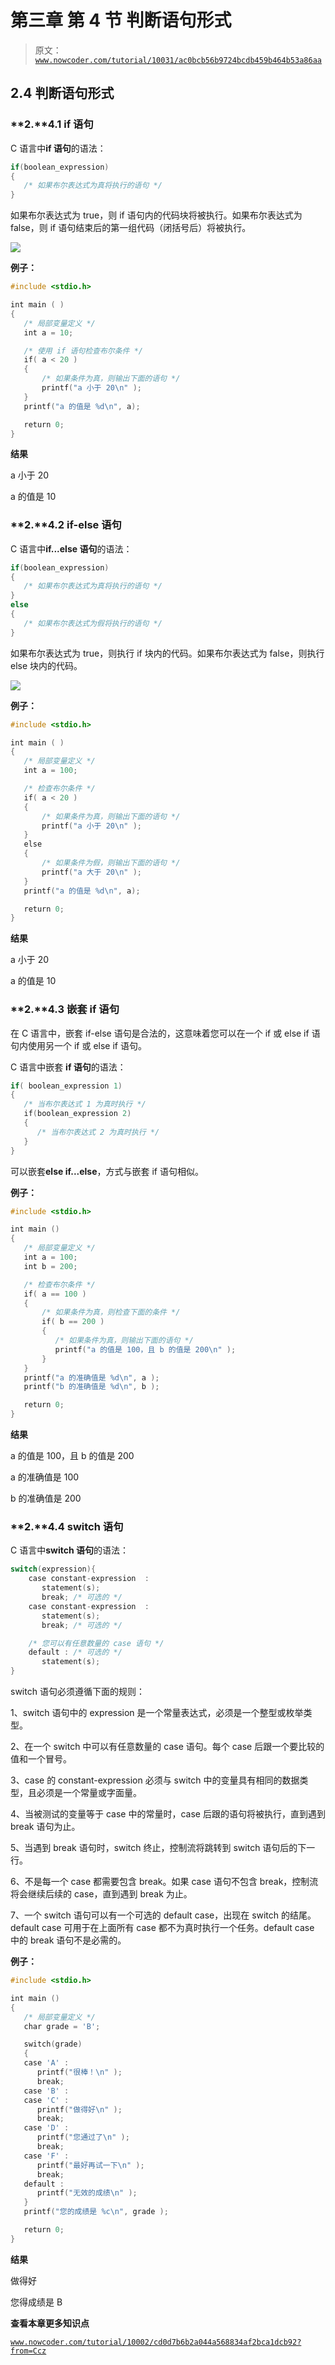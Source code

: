 # 第三章 第 4 节 判断语句形式

> 原文：[`www.nowcoder.com/tutorial/10031/ac0bcb56b9724bcdb459b464b53a86aa`](https://www.nowcoder.com/tutorial/10031/ac0bcb56b9724bcdb459b464b53a86aa)

## 2.4 判断语句形式

### **2.****4.1 if 语句**

C 语言中**if 语句**的语法：

```cpp
if(boolean_expression)
{
   /* 如果布尔表达式为真将执行的语句 */
}
```

如果布尔表达式为 true，则 if 语句内的代码块将被执行。如果布尔表达式为 false，则 if 语句结束后的第一组代码（闭括号后）将被执行。

![](img/26f87232aee56ad8f6402c88fdf44c3b.png)

**例子：**

```cpp
#include <stdio.h>

int main ( )
{
   /* 局部变量定义 */
   int a = 10;

   /* 使用 if 语句检查布尔条件 */
   if( a < 20 )
   {
       /* 如果条件为真，则输出下面的语句 */
       printf("a 小于 20\n" );
   }
   printf("a 的值是 %d\n", a);

   return 0;
} 
```

**结果**

a 小于 20

a 的值是 10 

### **2.****4.2 if-else 语句**

C 语言中**if...else 语句**的语法：

```cpp
if(boolean_expression)
{
   /* 如果布尔表达式为真将执行的语句 */
}
else
{
   /* 如果布尔表达式为假将执行的语句 */
}
```

如果布尔表达式为 true，则执行 if 块内的代码。如果布尔表达式为 false，则执行 else 块内的代码。

![](img/bb65be08a5046676e7ec6a03387e201d.png)

**例子：**

```cpp
#include <stdio.h>

int main ( )
{
   /* 局部变量定义 */
   int a = 100;

   /* 检查布尔条件 */
   if( a < 20 )
   {
       /* 如果条件为真，则输出下面的语句 */
       printf("a 小于 20\n" );
   }
   else
   {
       /* 如果条件为假，则输出下面的语句 */
       printf("a 大于 20\n" );
   }
   printf("a 的值是 %d\n", a);

   return 0;
}
```

**结果**

a 小于 20

a 的值是 10 

### **2.****4.3 嵌套 if 语句**

在 C 语言中，嵌套 if-else 语句是合法的，这意味着您可以在一个 if 或 else if 语句内使用另一个 if 或 else if 语句。

C 语言中嵌套 **if 语句**的语法：

```cpp
if( boolean_expression 1)
{
   /* 当布尔表达式 1 为真时执行 */
   if(boolean_expression 2)
   {
      /* 当布尔表达式 2 为真时执行 */
   }
}
```

可以嵌套**else if...else**，方式与嵌套 if 语句相似。

**例子：**

```cpp
#include <stdio.h>

int main ()
{
   /* 局部变量定义 */
   int a = 100;
   int b = 200;

   /* 检查布尔条件 */
   if( a == 100 )
   {
       /* 如果条件为真，则检查下面的条件 */
       if( b == 200 )
       {
          /* 如果条件为真，则输出下面的语句 */
          printf("a 的值是 100，且 b 的值是 200\n" );
       }
   }
   printf("a 的准确值是 %d\n", a );
   printf("b 的准确值是 %d\n", b );

   return 0;
}
```

**结果**

a 的值是 100，且 b 的值是 200

a 的准确值是 100

b 的准确值是 200

### **2.****4.4 switch 语句**

C 语言中**switch 语句**的语法：

```cpp
switch(expression){
    case constant-expression  :
       statement(s);
       break; /* 可选的 */
    case constant-expression  :
       statement(s);
       break; /* 可选的 */

    /* 您可以有任意数量的 case 语句 */
    default : /* 可选的 */
       statement(s);
}
```

switch 语句必须遵循下面的规则：

1、switch 语句中的 expression 是一个常量表达式，必须是一个整型或枚举类型。

2、在一个 switch 中可以有任意数量的 case 语句。每个 case 后跟一个要比较的值和一个冒号。

3、case 的 constant-expression 必须与 switch 中的变量具有相同的数据类型，且必须是一个常量或字面量。

4、当被测试的变量等于 case 中的常量时，case 后跟的语句将被执行，直到遇到 break 语句为止。

5、当遇到 break 语句时，switch 终止，控制流将跳转到 switch 语句后的下一行。

6、不是每一个 case 都需要包含 break。如果 case 语句不包含 break，控制流将会继续后续的 case，直到遇到 break 为止。

7、一个 switch 语句可以有一个可选的 default case，出现在 switch 的结尾。default case 可用于在上面所有 case 都不为真时执行一个任务。default case 中的 break 语句不是必需的。

**例子：**

```cpp
#include <stdio.h>

int main ()
{
   /* 局部变量定义 */
   char grade = 'B';

   switch(grade)
   {
   case 'A' :
      printf("很棒！\n" );
      break;
   case 'B' :
   case 'C' :
      printf("做得好\n" );
      break;
   case 'D' :
      printf("您通过了\n" );
      break;
   case 'F' :
      printf("最好再试一下\n" );
      break;
   default :
      printf("无效的成绩\n" );
   }
   printf("您的成绩是 %c\n", grade );

   return 0;
} 
```

**结果**

做得好

您得成绩是 B

**查看本章更多知识点**

[`www.nowcoder.com/tutorial/10002/cd0d7b6b2a044a568834af2bca1dcb92?from=Ccz`](https://www.nowcoder.com/tutorial/10002/cd0d7b6b2a044a568834af2bca1dcb92?from=Ccz)